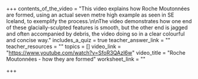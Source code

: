 +++
contents_of_the_video = "This video explains how Roche Moutonnées are formed, using an actual seven metre high example as seen in SE Iceland, to exemplify the process.\n\nThe video demonstrates how one end of these glacially-sculpted features is smooth, but the other end is jagged and often accompanied by debris, the video doing so in a clear colourful and concise way."
includes_a_quiz = true
teacher_answer_link = ""
teacher_resources = ""
topics = []
video_link = "https://www.youtube.com/watch?v=SfoR3QAzl6w"
video_title = "Roche Moutonnées - how they are formed"
worksheet_link = ""

+++
